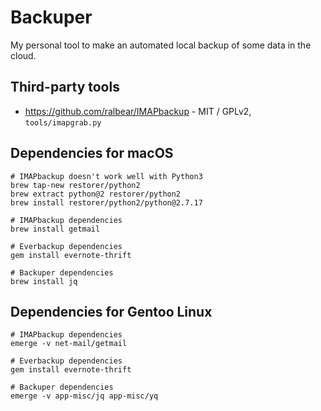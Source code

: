 # Backuper

My personal tool to make an automated local backup of some data in the cloud.

## Third-party tools

- https://github.com/ralbear/IMAPbackup - MIT / GPLv2, `tools/imapgrab.py`

## Dependencies for macOS

```shell
# IMAPbackup doesn't work well with Python3
brew tap-new restorer/python2
brew extract python@2 restorer/python2
brew install restorer/python2/python@2.7.17

# IMAPbackup dependencies
brew install getmail

# Everbackup dependencies
gem install evernote-thrift

# Backuper dependencies
brew install jq
```

## Dependencies for Gentoo Linux

```shell
# IMAPbackup dependencies
emerge -v net-mail/getmail

# Everbackup dependencies
gem install evernote-thrift

# Backuper dependencies
emerge -v app-misc/jq app-misc/yq
```
